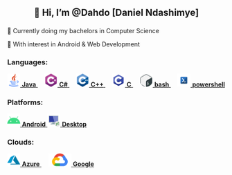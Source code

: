 
## <p align="center">👋 Hi, I’m @Dahdo [Daniel Ndashimye]</p>
<p>🌱 Currently doing my bachelors in Computer Science</p>
<p>👀 With interest in Android & Web Development</p>
  
### Languages:
<a href="https://www.java.com/en/"><img src="res/java.png" height=30px>      **Java**     </a> &nbsp;&nbsp;&nbsp;
<a href="https://dotnet.microsoft.com/en-us/languages/csharp"><img src="res/csharo.png" height=30px>      **C#**     </a> &nbsp;&nbsp;&nbsp;
<a href="https://isocpp.org"><img src="res/cpp.png" height=30px>      **C++**     </a> &nbsp;&nbsp;&nbsp;
<a href="https://en.wikipedia.org/wiki/C_(programming_language)"><img src="res/c.png" height=30px>      **C**     </a> &nbsp;&nbsp;&nbsp;
<a href="https://www.gnu.org/software/bash/"><img src="res/bash.png" height=30px>        **bash**       </a> &nbsp;&nbsp;&nbsp;
<a href="https://learn.microsoft.com/en-us/powershell/">  <img src="res/powershell.png" height=30px>  **powershell** </a>

### Platforms:
<a href="https://www.android.com/"><img src="res/android.png" height=30px>      **Android**     </a>
<a href="https://en.wikipedia.org/wiki/Application_software"><img src="res/desktop.png" height=30px>      **Desktop**     </a>

### Clouds:
<a href="https://azure.microsoft.com/en-us/"> <img src="res/azure.png" height=30px> **Azure**   </a> &nbsp;&nbsp;&nbsp;
<a href="https://cloud.google.com/">          <img src="res/googlecloud.png" height=30px>   **Google**  </a>
